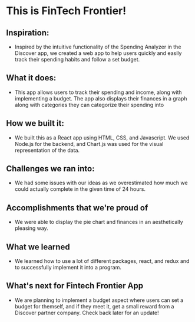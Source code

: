 # This is FinTech Frontier!

## Inspiration:
- Inspired by the intuitive functionality of the Spending Analyzer in the Discover app, we created a web app to help users quickly and easily track their spending habits and follow a set budget.

## What it does:
- This app allows users to track their spending and income, along with implementing a budget. The app also displays their finances in a graph along with categories they can categorize their spending into

## How we built it:
- We built this as a React app using HTML, CSS, and Javascript. We used Node.js for the backend, and Chart.js was used for the visual representation of the data.

## Challenges we ran into:
- We had some issues with our ideas as we overestimated how much we could actually complete in the given time of 24 hours.

## Accomplishments that we're proud of
- We were able to display the pie chart and finances in an aesthetically pleasing way.

## What we learned
- We learned how to use a lot of different packages, react, and redux and to successfully implement it into a program.

## What's next for Fintech Frontier App
- We are planning to implement a budget aspect where users can set a budget for themself, and if they meet it, get a small reward from a Discover partner company. Check back later for an update!
